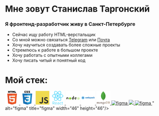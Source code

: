 # Мне зовут Станислав Таргонский
### Я фронтенд-разработчик живу в Санкт-Петербурге

- Сейчас ищу работу HTML-верстальщик
- Со мной можно связаться  [Telegram](https://t.me/starys) или [Почта](stas.1.86@mail.ru)
-  Хочу научиться создавать более сложные проекты
-  Стремлюсь к работе в большом проекте
-  Хочу работать с опытными коллегами
-  Хочу писать читый и понятный код


  # Мой стек:
  <p align="left"> <a href="https://www.w3.org/html/" target="_blank"> <img src="https://raw.githubusercontent.com/devicons/devicon/master/icons/html5/html5-original-wordmark.svg" alt="html5" title="html5" width="46" height="46"/> </a> 
<a href="https://www.w3schools.com/css/" target="_blank"> <img src="https://raw.githubusercontent.com/devicons/devicon/master/icons/css3/css3-original-wordmark.svg" alt="css3" title="css3" width="46" height="46"/> </a> 
<a href="https://developer.mozilla.org/en-US/docs/Web/JavaScript" target="_blank"> <img src="https://raw.githubusercontent.com/devicons/devicon/master/icons/javascript/javascript-original.svg" alt="javascript" title="javascript" width="46" height="46"/></a>
<a href="https://reactjs.org/" target="_blank"> <img src="https://raw.githubusercontent.com/devicons/devicon/master/icons/react/react-original-wordmark.svg" alt="react" title="react" width="46" height="46"/> </a>
<a href="https://nodejs.org" target="_blank"> <img src="https://raw.githubusercontent.com/devicons/devicon/master/icons/nodejs/nodejs-original-wordmark.svg" alt="nodejs" title="nodejs" width="46" height="46"/> </a>
<a href="https://webpack.js.org" target="_blank"> <img src="https://raw.githubusercontent.com/devicons/devicon/d00d0969292a6569d45b06d3f350f463a0107b0d/icons/webpack/webpack-original-wordmark.svg" alt="webpack" width="46" height="46"/> </a> <a href="https://www.mongodb.com/" target="_blank"> <img src="https://raw.githubusercontent.com/devicons/devicon/master/icons/mongodb/mongodb-original-wordmark.svg" alt="mongodb" width="46" height="46"/> </a>
<a href="https://www.figma.com/" target="_blank"> <img src="https://www.vectorlogo.zone/logos/figma/figma-icon.svg" alt="figma" title="figma" width="46" height="46"/> </a> 
<a href="https://www.figma.com/" target="_blank"> <img src="<a href="https://www.figma.com/" target="_blank"> <img src="https://www.vectorlogo.zone/logos/figma/figma-icon.svg" alt="figma" title="figma" width="46" height="46"/> </a> " alt="figma" title="figma" width="46" height="46"/> </a> 



